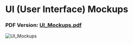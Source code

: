 # UI (User Interface) Mockups

### PDF Version: [UI_Mockups.pdf](https://github.com/Thorfr123/Projeto_PSW_ShortTrack/files/10611608/UI_Mockups.pdf)

![UI_Mockups](https://user-images.githubusercontent.com/109107004/216832884-d4c5b970-bf0b-474e-acdf-6b99c52ba16e.png)
